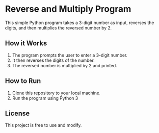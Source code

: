 # Reverse and Multiply Program

This simple Python program takes a 3-digit number as input, reverses the digits, and then multiplies the reversed number by 2.

## How it Works

1. The program prompts the user to enter a 3-digit number.
2. It then reverses the digits of the number.
3. The reversed number is multiplied by 2 and printed.

## How to Run

1. Clone this repository to your local machine.
2. Run the program using Python 3

## License
This project is free to use and modify.